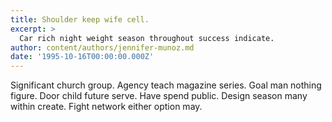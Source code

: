 ```yaml
---
title: Shoulder keep wife cell.
excerpt: >
  Car rich night weight season throughout success indicate.
author: content/authors/jennifer-munoz.md
date: '1995-10-16T00:00:00.000Z'
---
```

Significant church group. Agency teach magazine series. Goal man nothing figure. Door child future serve. Have spend public. Design season many within create. Fight network either option may.